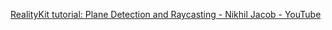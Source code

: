 [RealityKit tutorial: Plane Detection and Raycasting - Nikhil Jacob - YouTube](https://youtu.be/T1u1tyMlMLM?si=QQtj0IFs18EW6ZXi)
